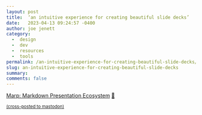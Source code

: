 ```yaml
---
layout: post
title:  ‘an intuitive experience for creating beautiful slide decks’
date:   2023-04-13 09:24:57 -0400
author: joe jenett
category:
  -  design
  -  dev
  -  resources
  -  tools
permalink: /an-intuitive-experience-for-creating-beautiful-slide-decks/
slug: an-intuitive-experience-for-creating-beautiful-slide-decks
summary: 
comments: false
---
```

<a title="Marp: Markdown Presentation Ecosystem" href="https://marp.app/">Marp: Markdown Presentation Ecosystem</a> <a href="https://pinboard.in/u:tremolo">📌</a>

<a href="https://brid.gy/publish/mastodon"><small>(cross-posted to mastodon)</small></a>